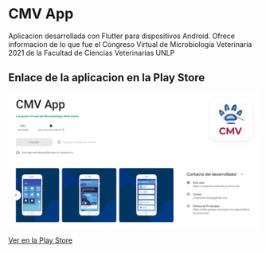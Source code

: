 # CMV App


Aplicacion desarrollada con Flutter para dispositivos Android.
Ofrece informacion de lo que fue el Congreso Virtual de Microbiología Veterinaria 2021 de la Facultad de Ciencias Veterinarias UNLP


## Enlace de la aplicacion en la Play Store


![CMV APP](/assets/captura.png)


[Ver en la Play Store](https://play.google.com/store/apps/details?id=com.fcvunlp.cmvapp&hl=es_AR&gl=US)